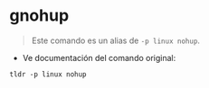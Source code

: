 # gnohup

> Este comando es un alias de `-p linux nohup`.

- Ve documentación del comando original:

`tldr -p linux nohup`
